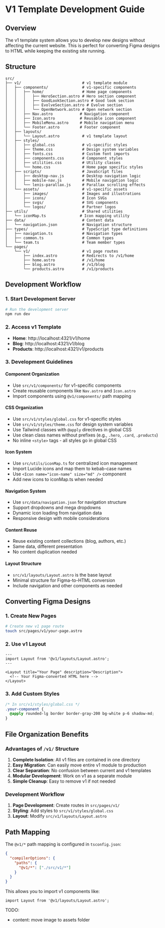 # V1 Template Development Guide

## Overview

The v1 template system allows you to develop new designs without affecting the current website. This is perfect for converting Figma designs to HTML while keeping the existing site running.

## Structure

```
src/
├── v1/                           # v1 template module
│   ├── components/               # v1-specific components
│   │   ├── home/                 # Home page components
│   │   │   ├── HeroSection.astro # Hero section component
│   │   │   ├── GoodLookSection.astro # Good look section
│   │   │   ├── EvolveSection.astro # Evolve section
│   │   │   └── OpenNetwork.astro # Open network section
│   │   ├── Nav.astro            # Navigation component
│   │   ├── Icon.astro           # Reusable icon component
│   │   ├── MobileMenu.astro     # Mobile navigation menu
│   │   └── Footer.astro         # Footer component
│   ├── layouts/
│   │   └── Layout.astro          # v1 template layout
│   ├── styles/
│   │   ├── global.css            # v1-specific styles
│   │   ├── theme.css             # Design system variables
│   │   ├── fonts.css             # Custom font imports
│   │   ├── components.css        # Component styles
│   │   ├── utilities.css         # Utility classes
│   │   └── home.css              # Home page specific styles
│   ├── scripts/                  # JavaScript files
│   │   ├── desktop-nav.js        # Desktop navigation logic
│   │   ├── mobile-nav.js         # Mobile navigation logic
│   │   └── lenis-parallax.js     # Parallax scrolling effects
│   └── assets/                   # v1-specific assets
│       ├── images/               # Images and illustrations
│       ├── icons/                # Icon SVGs
│       ├── svgs/                 # SVG components
│       └── logos/                # Partner logos
├── utils/                        # Shared utilities
│   └── iconMap.ts               # Icon mapping utility
├── data/                         # Content data
│   └── navigation.json           # Navigation structure
├── types/                        # TypeScript type definitions
│   ├── navigation.ts             # Navigation types
│   ├── common.ts                 # Common types
│   └── team.ts                   # Team member types
└── pages/
    └── v1/                       # v1 page routes
        ├── index.astro           # Redirects to /v1/home
        ├── home.astro            # /v1/home
        ├── blog.astro            # /v1/blog
        └── products.astro        # /v1/products
```

## Development Workflow

### 1. Start Development Server

```bash
# Run the development server
npm run dev
```

### 2. Access v1 Template

- **Home**: http://localhost:4321/v1/home
- **Blog**: http://localhost:4321/v1/blog
- **Products**: http://localhost:4321/v1/products

### 3. Development Guidelines

#### Component Organization

- Use `src/v1/components/` for v1-specific components
- Create reusable components like `Nav.astro` and `Icon.astro`
- Import components using `@v1/components/` path mapping

#### CSS Organization

- Use `src/v1/styles/global.css` for v1-specific styles
- Use `src/v1/styles/theme.css` for design system variables
- Use Tailwind classes with `@apply` directives in global CSS
- Use clean class names without prefixes (e.g., `.hero`, `.card`, `.products`)
- No inline `<style>` tags - all styles go in global CSS

#### Icon System

- Use `src/utils/iconMap.ts` for centralized icon management
- Import Lucide icons and map them to kebab-case names
- Use `<Icon name="icon-name" size="md" />` component
- Add new icons to iconMap.ts when needed

#### Navigation System

- Use `src/data/navigation.json` for navigation structure
- Support dropdowns and mega dropdowns
- Dynamic icon loading from navigation data
- Responsive design with mobile considerations

#### Content Reuse

- Reuse existing content collections (blog, authors, etc.)
- Same data, different presentation
- No content duplication needed

#### Layout Structure

- `src/v1/layouts/Layout.astro` is the base layout
- Minimal structure for Figma-to-HTML conversion
- Include navigation and other components as needed

## Converting Figma Designs

### 1. Create New Pages

```bash
# Create new v1 page route
touch src/pages/v1/your-page.astro
```

### 2. Use v1 Layout

```astro
---
import Layout from '@v1/layouts/Layout.astro';
---

<Layout title="Your Page" description="Description">
  <!-- Your Figma-converted HTML here -->
</Layout>
```

### 3. Add Custom Styles

```css
/* In src/v1/styles/global.css */
.your-component {
  @apply rounded-lg border border-gray-200 bg-white p-6 shadow-md;
}
```

## File Organization Benefits

### Advantages of `/v1/` Structure

1. **Complete Isolation**: All v1 files are contained in one directory
2. **Easy Migration**: Can easily move entire v1 module to production
3. **Clear Separation**: No confusion between current and v1 templates
4. **Modular Development**: Work on v1 as a separate module
5. **Simple Cleanup**: Easy to remove v1 if not needed

### Development Workflow

1. **Page Development**: Create routes in `src/pages/v1/`
2. **Styling**: Add styles to `src/v1/styles/global.css`
3. **Layout**: Modify `src/v1/layouts/Layout.astro`

## Path Mapping

The `@v1/*` path mapping is configured in `tsconfig.json`:

```json
{
  "compilerOptions": {
    "paths": {
      "@v1/*": ["./src/v1/*"]
    }
  }
}
```

This allows you to import v1 components like:

```astro
import Layout from '@v1/layouts/Layout.astro';
```

TODO:

- content: move image to assets folder
